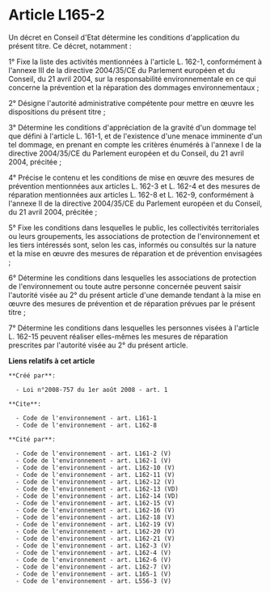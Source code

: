 # Article L165-2

Un décret en Conseil d'Etat détermine les conditions d'application du présent titre. Ce décret, notamment : 

1° Fixe la liste des activités mentionnées à l'article L. 162-1, conformément à l'annexe III de la directive 2004/35/CE du
Parlement européen et du Conseil, du 21 avril 2004, sur la responsabilité environnementale en ce qui concerne la prévention
et la réparation des dommages environnementaux ; 

2° Désigne l'autorité administrative compétente pour mettre en œuvre les dispositions du présent titre ; 

3° Détermine les conditions d'appréciation de la gravité d'un dommage tel que défini à l'article L. 161-1, et de l'existence
d'une menace imminente d'un tel dommage, en prenant en compte les critères énumérés à l'annexe I de la directive 2004/35/CE
du Parlement européen et du Conseil, du 21 avril 2004, précitée ; 

4° Précise le contenu et les conditions de mise en œuvre des mesures de prévention mentionnées aux articles L. 162-3 et L.
162-4 et des mesures de réparation mentionnées aux articles L. 162-8 et L. 162-9, conformément à l'annexe II de la directive
2004/35/CE du Parlement européen et du Conseil, du 21 avril 2004, précitée ; 

5° Fixe les conditions dans lesquelles le public, les collectivités territoriales ou leurs groupements, les associations de
protection de l'environnement et les tiers intéressés sont, selon les cas, informés ou consultés sur la nature et la mise en
œuvre des mesures de réparation et de prévention envisagées ; 

6° Détermine les conditions dans lesquelles les associations de protection de l'environnement ou toute autre personne
concernée peuvent saisir l'autorité visée au 2° du présent article d'une demande tendant à la mise en œuvre des mesures de
prévention et de réparation prévues par le présent titre ; 

7° Détermine les conditions dans lesquelles les personnes visées à l'article L. 162-15 peuvent réaliser elles-mêmes les
mesures de réparation prescrites par l'autorité visée au 2° du présent article.

**Liens relatifs à cet article**

	**Créé par**:

	  - Loi n°2008-757 du 1er août 2008 - art. 1

	**Cite**:

	  - Code de l'environnement - art. L161-1
	  - Code de l'environnement - art. L162-8

	**Cité par**:

	  - Code de l'environnement - art. L161-2 (V)
	  - Code de l'environnement - art. L162-1 (V)
	  - Code de l'environnement - art. L162-10 (V)
	  - Code de l'environnement - art. L162-11 (V)
	  - Code de l'environnement - art. L162-12 (V)
	  - Code de l'environnement - art. L162-13 (VD)
	  - Code de l'environnement - art. L162-14 (VD)
	  - Code de l'environnement - art. L162-15 (V)
	  - Code de l'environnement - art. L162-16 (V)
	  - Code de l'environnement - art. L162-18 (V)
	  - Code de l'environnement - art. L162-19 (V)
	  - Code de l'environnement - art. L162-20 (V)
	  - Code de l'environnement - art. L162-21 (V)
	  - Code de l'environnement - art. L162-3 (V)
	  - Code de l'environnement - art. L162-4 (V)
	  - Code de l'environnement - art. L162-6 (V)
	  - Code de l'environnement - art. L162-7 (V)
	  - Code de l'environnement - art. L165-1 (V)
	  - Code de l'environnement - art. L556-3 (V)
